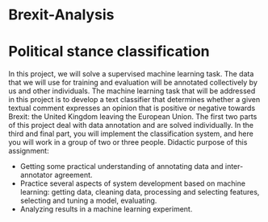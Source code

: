 # Brexit-Analysis
# Political stance classification
In this project, we will solve a supervised machine learning task. The data that we will use for training and evaluation will be annotated collectively by us and other individuals.
The machine learning task that will be addressed in this project is to develop a text classifier that determines whether a given textual comment expresses an opinion that is positive or negative towards Brexit: the United Kingdom leaving the European Union.
The first two parts of this project deal with data annotation and are solved individually. In the third and final part, you will implement the classification system, and here you will work in a group of two or three people.
Didactic purpose of this assignment:
* Getting some practical understanding of annotating data and inter-annotator agreement.
* Practice several aspects of system development based on machine learning: getting data, cleaning data, processing and selecting features, selecting and tuning a model, evaluating.
* Analyzing results in a machine learning experiment.
